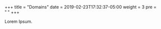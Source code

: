 +++
title = "Domains"
date = 2019-02-23T17:32:37-05:00
weight = 3
pre = "<b> </b>"
+++



Lorem Ipsum.
